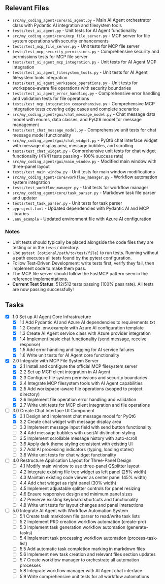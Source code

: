 ## Relevant Files

- `src/my_coding_agent/core/ai_agent.py` - Main AI Agent orchestrator class with Pydantic AI integration and filesystem tools
- `tests/test_ai_agent.py` - Unit tests for AI Agent functionality
- `src/my_coding_agent/core/mcp_file_server.py` - MCP server for file system operations with security enhancements
- `tests/test_mcp_file_server.py` - Unit tests for MCP file server
- `tests/test_mcp_security_permissions.py` - Comprehensive security and permissions tests for MCP file server
- `tests/test_ai_agent_mcp_integration.py` - Unit tests for AI Agent MCP integration
- `tests/test_ai_agent_filesystem_tools.py` - Unit tests for AI Agent filesystem tools integration
- `tests/test_ai_agent_workspace_operations.py` - Unit tests for workspace-aware file operations with security boundaries
- `tests/test_ai_agent_error_handling.py` - Comprehensive error handling and validation tests for file operations
- `tests/test_mcp_integration_comprehensive.py` - Comprehensive MCP integration tests covering edge cases and complete scenarios
- `src/my_coding_agent/gui/chat_message_model.py` - Chat message data model with enums, data classes, and PyQt6 model for message management
- `tests/test_chat_message_model.py` - Comprehensive unit tests for chat message model functionality
- `src/my_coding_agent/gui/chat_widget.py` - PyQt6 chat interface widget with message display area, message bubbles, and scrolling
- `tests/test_chat_widget.py` - Comprehensive unit tests for chat widget functionality (41/41 tests passing - 100% success rate)
- `src/my_coding_agent/gui/main_window.py` - Modified main window with three-panel layout
- `tests/test_main_window.py` - Unit tests for main window modifications
- `src/my_coding_agent/core/workflow_manager.py` - Workflow automation system integration
- `tests/test_workflow_manager.py` - Unit tests for workflow manager
- `src/my_coding_agent/core/task_parser.py` - Markdown task file parser and updater
- `tests/test_task_parser.py` - Unit tests for task parser
- `pyproject.toml` - Updated dependencies with Pydantic AI and MCP libraries
- `.env_example` - Updated environment file with Azure AI configuration

### Notes

- Unit tests should typically be placed alongside the code files they are testing or in the `tests/` directory.
- Use `pytest [optional/path/to/test/file]` to run tests. Running without a path executes all tests found by the pytest configuration.
- Follow Test-Driven Development: write tests first, verify they fail, then implement code to make them pass.
- The MCP file server should follow the FastMCP pattern seen in the reference implementations.
- **Current Test Status**: 512/512 tests passing (100% pass rate). All tests are now passing successfully!

## Tasks

- [x] 1.0 Set up AI Agent Core Infrastructure
  - [x] 1.1 Add Pydantic AI and Azure AI dependencies to requirements.txt
  - [x] 1.2 Create .env.example with Azure AI configuration template
  - [x] 1.3 Create AI Agent service class with Azure provider integration
  - [x] 1.4 Implement basic chat functionality (send message, receive response)
  - [x] 1.5 Add error handling and logging for AI service failures
  - [x] 1.6 Write unit tests for AI Agent core functionality

- [x] 2.0 Integrate with MCP File System Server
  - [x] 2.1 Install and configure the official MCP filesystem server
  - [x] 2.2 Set up MCP client integration in AI Agent
  - [x] 2.3 Configure file system permissions and security boundaries
  - [x] 2.4 Integrate MCP filesystem tools with AI Agent capabilities
  - [x] 2.5 Add workspace-aware file operations (scoped to project directory)
  - [x] 2.6 Implement file operation error handling and validation
  - [x] 2.7 Write unit tests for MCP client integration and file operations

- [ ] 3.0 Create Chat Interface UI Component
  - [x] 3.1 Design and implement chat message model for PyQt6
  - [x] 3.2 Create chat widget with message display area
  - [ ] 3.3 Implement message input field with send button functionality
  - [ ] 3.4 Add message bubbles with user/AI distinction styling
  - [ ] 3.5 Implement scrollable message history with auto-scroll
  - [ ] 3.6 Apply dark theme styling consistent with existing UI
  - [ ] 3.7 Add AI processing indicators (typing, loading states)
  - [ ] 3.8 Write unit tests for chat widget functionality

- [ ] 4.0 Restructure Application Layout for Three-Panel Design
  - [ ] 4.1 Modify main window to use three-panel QSplitter layout
  - [ ] 4.2 Integrate existing file tree widget as left panel (25% width)
  - [ ] 4.3 Maintain existing code viewer as center panel (45% width)
  - [ ] 4.4 Add chat widget as right panel (30% width)
  - [ ] 4.5 Implement adjustable splitter controls for panel resizing
  - [ ] 4.6 Ensure responsive design and minimum panel sizes
  - [ ] 4.7 Preserve existing keyboard shortcuts and functionality
  - [ ] 4.8 Write unit tests for layout changes and panel interactions

- [ ] 5.0 Integrate AI Agent with Workflow Automation System
  - [ ] 5.1 Create task markdown file parser to read/write task lists
  - [ ] 5.2 Implement PRD creation workflow automation (create-prd)
  - [ ] 5.3 Implement task generation workflow automation (generate-tasks)
  - [ ] 5.4 Implement task processing workflow automation (process-task-list)
  - [ ] 5.5 Add automatic task completion marking in markdown files
  - [ ] 5.6 Implement new task creation and relevant files section updates
  - [ ] 5.7 Create workflow manager to orchestrate all automation processes
  - [ ] 5.8 Integrate workflow manager with AI Agent chat interface
  - [ ] 5.9 Write comprehensive unit tests for all workflow automations
